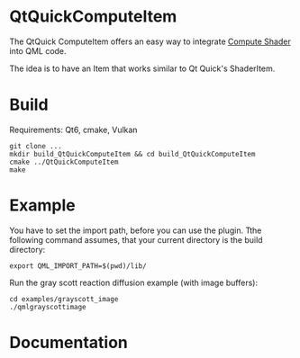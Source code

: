 # QtQuickComputeItem

The QtQuick ComputeItem offers an easy way to integrate [Compute Shader](https://www.khronos.org/opengl/wiki/Compute_Shader)
into QML code.

The idea is to have an Item that works similar to Qt Quick's ShaderItem.

# Build

Requirements: Qt6, cmake, Vulkan

```
git clone ...
mkdir build_QtQuickComputeItem && cd build_QtQuickComputeItem
cmake ../QtQuickComputeItem
make
```

# Example

You have to set the import path, before you can use the plugin. Tthe following command assumes, that your current directory is the build directory:

`export QML_IMPORT_PATH=$(pwd)/lib/`

Run the gray scott reaction diffusion example (with image buffers):

```
cd examples/grayscott_image
./qmlgrayscottimage
```

# Documentation

